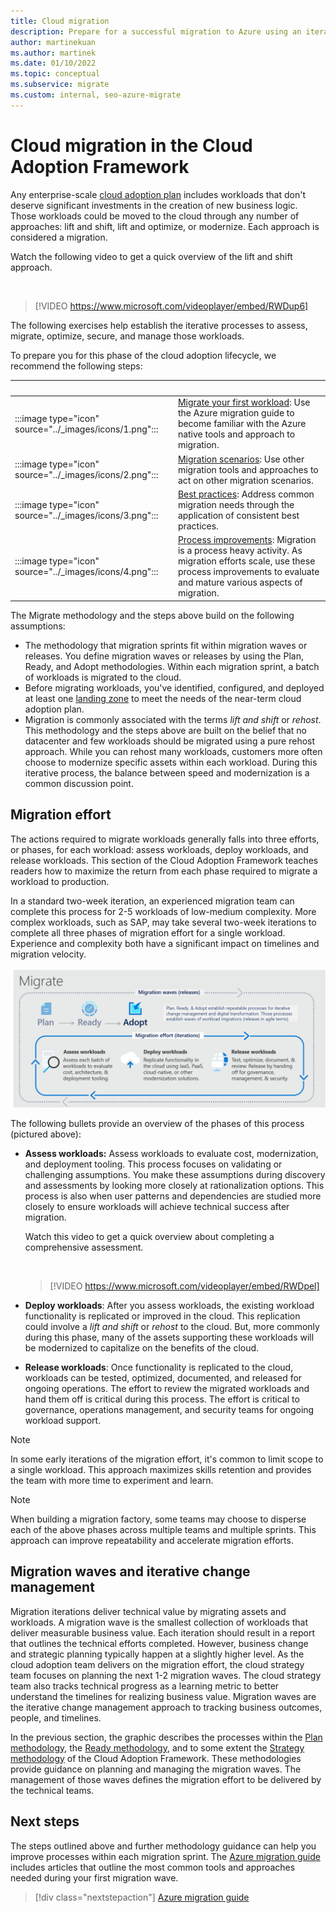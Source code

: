 ```yaml
---
title: Cloud migration
description: Prepare for a successful migration to Azure using an iterative process to assess, migrate, optimize, secure, and manage workloads.
author: martinekuan
ms.author: martinek
ms.date: 01/10/2022
ms.topic: conceptual
ms.subservice: migrate
ms.custom: internal, seo-azure-migrate
---
```


# Cloud migration in the Cloud Adoption Framework

Any enterprise-scale [cloud adoption plan](../plan/index.md) includes workloads that don't deserve significant investments in the creation of new business logic. Those workloads could be moved to the cloud through any number of approaches: lift and shift, lift and optimize, or modernize. Each approach is considered a migration.

Watch the following video to get a quick overview of the lift and shift approach.

<!-- markdownlint-disable MD034 -->

<br/>

> [!VIDEO https://www.microsoft.com/videoplayer/embed/RWDup6]

<!-- markdownlint-enable MD034 -->

The following exercises help establish the iterative processes to assess, migrate, optimize, secure, and manage those workloads.

To prepare you for this phase of the cloud adoption lifecycle, we recommend the following steps:

| &nbsp; | &nbsp; |
|--|--|
| :::image type="icon" source="../_images/icons/1.png"::: | [Migrate your first workload](./azure-migration-guide/index.md): Use the Azure migration guide to become familiar with the Azure native tools and approach to migration. |
| :::image type="icon" source="../_images/icons/2.png"::: | [Migration scenarios](./azure-best-practices/index.md): Use other migration tools and approaches to act on other migration scenarios. |
| :::image type="icon" source="../_images/icons/3.png"::: | [Best practices](./azure-best-practices/index.md): Address common migration needs through the application of consistent best practices. |
| :::image type="icon" source="../_images/icons/4.png"::: | [Process improvements](./migration-considerations/index.md): Migration is a process heavy activity. As migration efforts scale, use these process improvements to evaluate and mature various aspects of migration. |

The Migrate methodology and the steps above build on the following assumptions:

<!-- docutune:casing "Plan, Ready, and Adopt methodologies" -->
 
- The methodology that migration sprints fit within migration waves or releases. You define migration waves or releases by using the Plan, Ready, and Adopt methodologies. Within each migration sprint, a batch of workloads is migrated to the cloud.
- Before migrating workloads, you've identified, configured, and deployed at least one [landing zone](../ready/index.md) to meet the needs of the near-term cloud adoption plan.
- Migration is commonly associated with the terms *lift and shift* or *rehost*. This methodology and the steps above are built on the belief that no datacenter and few workloads should be migrated using a pure rehost approach. While you can rehost many workloads, customers more often choose to modernize specific assets within each workload. During this iterative process, the balance between speed and modernization is a common discussion point.

## Migration effort

The actions required to migrate workloads generally falls into three efforts, or phases, for each workload: assess workloads, deploy workloads, and release workloads. This section of the Cloud Adoption Framework teaches readers how to maximize the return from each phase required to migrate a workload to production.

In a standard two-week iteration, an experienced migration team can complete this process for 2-5 workloads of low-medium complexity. More complex workloads, such as SAP, may take several two-week iterations to complete all three phases of migration effort for a single workload. Experience and complexity both have a significant impact on timelines and migration velocity.

![Diagram that shows the Cloud Adoption Framework migration effort](../_images/migrate/methodology.png)

The following bullets provide an overview of the phases of this process (pictured above):

- **Assess workloads:** Assess workloads to evaluate cost, modernization, and deployment tooling. This process focuses on validating or challenging assumptions. You make these assumptions during discovery and assessments by looking more closely at rationalization options. This process is also when user patterns and dependencies are studied more closely to ensure workloads will achieve technical success after migration.

  Watch this video to get a quick overview about completing a comprehensive assessment.

  <!-- markdownlint-disable MD034 -->
 
  <br/>

  > [!VIDEO https://www.microsoft.com/videoplayer/embed/RWDpel]

  <!-- markdownlint-enable MD034 -->

- **Deploy workloads**: After you assess workloads, the existing workload functionality is replicated or improved in the cloud. This replication could involve a *lift and shift* or *rehost* to the cloud. But, more commonly during this phase, many of the assets supporting these workloads will be modernized to capitalize on the benefits of the cloud.

- **Release workloads**: Once functionality is replicated to the cloud, workloads can be tested, optimized, documented, and released for ongoing operations. The effort to review the migrated workloads and hand them off is critical during this process. The effort is critical to governance, operations management, and security teams for ongoing workload support.

> [!NOTE]
> In some early iterations of the migration effort, it's common to limit scope to a single workload. This approach maximizes skills retention and provides the team with more time to experiment and learn.

<!-- -->

> [!NOTE]
> When building a migration factory, some teams may choose to disperse each of the above phases across multiple teams and multiple sprints. This approach can improve repeatability and accelerate migration efforts.

## Migration waves and iterative change management

Migration iterations deliver technical value by migrating assets and workloads. A migration wave is the smallest collection of workloads that deliver measurable business value. Each iteration should result in a report that outlines the technical efforts completed. However, business change and strategic planning typically happen at a slightly higher level. As the cloud adoption team delivers on the migration effort, the cloud strategy team focuses on planning the next 1-2 migration waves. The cloud strategy team also tracks technical progress as a learning metric to better understand the timelines for realizing business value. Migration waves are the iterative change management approach to tracking business outcomes, people, and timelines.

In the previous section, the graphic describes the processes within the [Plan methodology](../plan/index.md), the [Ready methodology](../ready/index.md), and to some extent the [Strategy methodology](../strategy/index.md) of the Cloud Adoption Framework. These methodologies provide guidance on planning and managing the migration waves. The management of those waves defines the migration effort to be delivered by the technical teams.

## Next steps

The steps outlined above and further methodology guidance can help you improve processes within each migration sprint. The [Azure migration guide](./azure-migration-guide/index.md) includes articles that outline the most common tools and approaches needed during your first migration wave.

> [!div class="nextstepaction"]
> [Azure migration guide](./azure-migration-guide/index.md)
